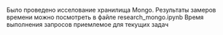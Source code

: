 Было проведено исселование хранилища Mongo.
Результаты замеров времени можно посмотреть в файле research_mongo.ipynb
Время выполнения запросов приемлемое для текущих задач
